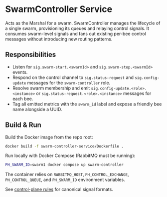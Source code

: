 # SwarmController Service

Acts as the Marshal for a swarm. SwarmController manages the lifecycle of a single swarm, provisioning
its queues and relaying control signals. It consumes swarm-level signals and fans out existing per-bee
control messages without introducing new routing patterns.

## Responsibilities
- Listen for `sig.swarm-start.<swarmId>` and `sig.swarm-stop.<swarmId>` events.
- Respond on the control channel to `sig.status-request` and `sig.config-update` messages for the
  `swarm-controller` role.
- Resolve swarm membership and emit `sig.config-update.<role>.<instance>` or
  `sig.status-request.<role>.<instance>` messages for each bee.
- Tag all emitted metrics with the `swarm_id` label and expose a friendly bee name alongside a UUID.

## Build & Run

Build the Docker image from the repo root:

```sh
docker build -f swarm-controller-service/Dockerfile .
```

Run locally with Docker Compose (RabbitMQ must be running):

```sh
PH_SWARM_ID=swarm1 docker compose up swarm-controller
```

The container relies on `RABBITMQ_HOST`, `PH_CONTROL_EXCHANGE`, `PH_CONTROL_QUEUE`, and `PH_SWARM_ID` environment variables.

See [control-plane rules](../docs/rules/control-plane-rules.md) for canonical signal formats.
